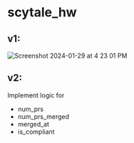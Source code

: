 # scytale_hw
## v1:
![Screenshot 2024-01-29 at 4 23 01 PM](https://github.com/Henadek/scytale_hw/assets/25265557/51f21aa8-9de5-43fb-9aa7-e95ae63086e7)

## v2:
Implement logic for 
- num_prs
- num_prs_merged
- merged_at
- is_compliant
